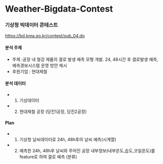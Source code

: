 # Weather-Bigdata-Contest

### 기상청 빅데이터 콘테스트 <br>
https://bd.kma.go.kr/contest/sub_04.do
#### 분석 주제
* 주제 :공장 내 철강 제품의 결로 발생 예측 모형 개발. 24, 48시간 후 결로발생 예측, 예측경보시스템 운영 방안 제시
* 후원기업 : 현대제철
#### 분석 데이터
* 1. 기상데이터
* 2. 현대제철 공장 (당진1공장, 당진2공장)
#### Plan
* 1. 기상청 날씨데이터로 24h, 48h후의 날씨 예측(시계열)
* 2. 예측한 24h, 48h후 날씨와 주어진 공장 내부정보(내부온도,습도,코일온도)를 feature로 하여 결로 예측 (분류)

